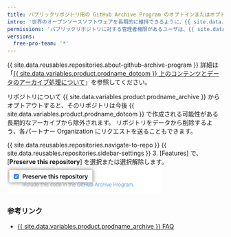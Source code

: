```yaml
---
title: パブリックリポジトリ用の GitHub Archive Program のオプトインまたはオプトアウト
intro: '世界のオープンソースソフトウェアを長期的に維持できるように、{{ site.data.variables.product.prodname_dotcom }} で {{ site.data.variables.product.prodname_archive }} にパブリックリポジトリを含めるかどうかを管理できます。'
permissions: 'パブリックリポジトリに対する管理者権限があるユーザは、{{ site.data.variables.product.prodname_archive }} をオプトインまたはオプトアウトできます。'
versions:
  free-pro-team: '*'
---
```


{{ site.data.reusables.repositories.about-github-archive-program }} 詳細は「[{{ site.data.variables.product.prodname_dotcom }} 上のコンテンツとデータのアーカイブ処理について](/github/creating-cloning-and-archiving-repositories/about-archiving-content-and-data-on-github#about-the-github-archive-program)」を参照してください。

リポジトリについて {{ site.data.variables.product.prodname_archive }} からオプトアウトすると、そのリポジトリは今後 {{ site.data.variables.product.prodname_dotcom }} で作成される可能性がある長期的なアーカイブから除外されます。 リポジトリをデータから削除するよう、各パートナー Organization にリクエストを送ることもできます。

{{ site.data.reusables.repositories.navigate-to-repo }}
{{ site.data.reusables.repositories.sidebar-settings }}
3. [Features] で、[**Preserve this repository**] を選択または選択解除します。 ![{{ site.data.variables.product.prodname_dotcom }} が {{ site.data.variables.product.prodname_archive }} にコードを含めることを許可するチェックボックス](/assets/images/help/repository/github-archive-program-checkbox.png)

### 参考リンク
- [{{ site.data.variables.product.prodname_archive }} FAQ](https://archiveprogram.github.com/faq/)
